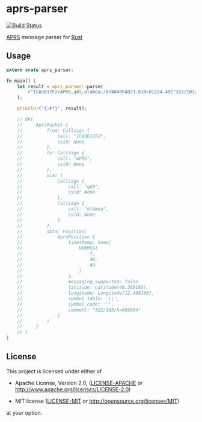 
aprs-parser
==============================================================================

[![Build Status](https://travis-ci.org/Turbo87/aprs-parser-rs.svg?branch=master)](https://travis-ci.org/Turbo87/aprs-parser-rs)

[APRS] message parser for [Rust]

[APRS]: http://www.aprs.org/
[Rust]: https://www.rust-lang.org/


Usage
------------------------------------------------------------------------------

```rust
extern crate aprs_parser;

fn main() {
    let result = aprs_parser::parse(
        r"ICA3D17F2>APRS,qAS,dl4mea:/074849h4821.61N\01224.49E^322/103/A=003054".as_bytes()
    );

    println!("{:#?}", result);

    // Ok(
    //     AprsPacket {
    //         from: Callsign {
    //             call: "ICA3D17F2",
    //             ssid: None
    //         },
    //         to: Callsign {
    //             call: "APRS",
    //             ssid: None
    //         },
    //         via: [
    //             Callsign {
    //                 call: "qAS",
    //                 ssid: None
    //             },
    //             Callsign {
    //                 call: "dl4mea",
    //                 ssid: None
    //             }
    //         ],
    //         data: Position(
    //             AprsPosition {
    //                 timestamp: Some(
    //                     HHMMSS(
    //                         7,
    //                         48,
    //                         49
    //                     )
    //                 ),
    //                 messaging_supported: false
    //                 latitude: Latitude(48.360165),
    //                 longitude: Longitude(12.408166),
    //                 symbol_table: '\\',
    //                 symbol_code: '^',
    //                 comment: "322/103/A=003054"
    //             }
    //         )
    //     }
    // )
}
```


License
------------------------------------------------------------------------------

This project is licensed under either of

 - Apache License, Version 2.0, ([LICENSE-APACHE](LICENSE-APACHE) or
   <http://www.apache.org/licenses/LICENSE-2.0>)
   
 - MIT license ([LICENSE-MIT](LICENSE-MIT) or
   <http://opensource.org/licenses/MIT>)

at your option.
